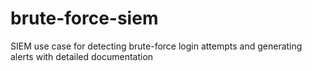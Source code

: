 # brute-force-siem
SIEM use case for detecting brute-force login attempts and generating alerts with detailed documentation
